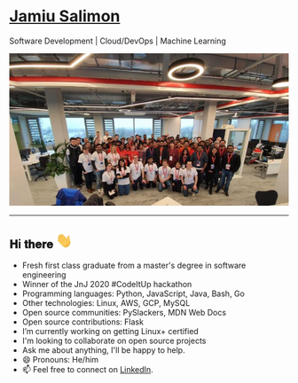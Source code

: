 # [Jamiu Salimon](https://www.linkedin.com/in/dkmdebugin/)
Software Development | Cloud/DevOps | Machine Learning

![alt text](hackathon.JPG)

<hr />

<h2> 𝐇i 𝐭𝐡𝐞𝐫𝐞 <img src="https://raw.githubusercontent.com/ABSphreak/ABSphreak/master/gifs/Hi.gif" width="30px"></h2>

* Fresh first class graduate from a master's degree in software engineering
* Winner of the JnJ 2020 #CodeItUp hackathon
* Programming languages: Python, JavaScript, Java, Bash, Go
* Other technologies: Linux, AWS, GCP, MySQL
* Open source communities: PySlackers, MDN Web Docs
* Open source contributions: Flask
* I’m currently  working on getting Linux+ certified
* I'm looking to collaborate on open source projects
* Ask me about anything, I'll be happy to help.
* 😄 Pronouns: He/him
* 📫 Feel free to connect on [LinkedIn](https://www.linkedin.com/in/dkmdebugin/).
